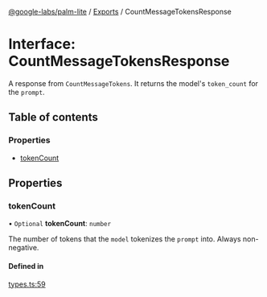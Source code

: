 [@google-labs/palm-lite](../README.md) / [Exports](../modules.md) / CountMessageTokensResponse

# Interface: CountMessageTokensResponse

A response from `CountMessageTokens`. It returns the model's `token_count` for the `prompt`.

## Table of contents

### Properties

- [tokenCount](CountMessageTokensResponse.md#tokencount)

## Properties

### tokenCount

• `Optional` **tokenCount**: `number`

The number of tokens that the `model` tokenizes the `prompt` into. Always non-negative.

#### Defined in

[types.ts:59](https://github.com/google/labs-prototypes/blob/99919d5/seeds/palm-lite/src/types.ts#L59)
